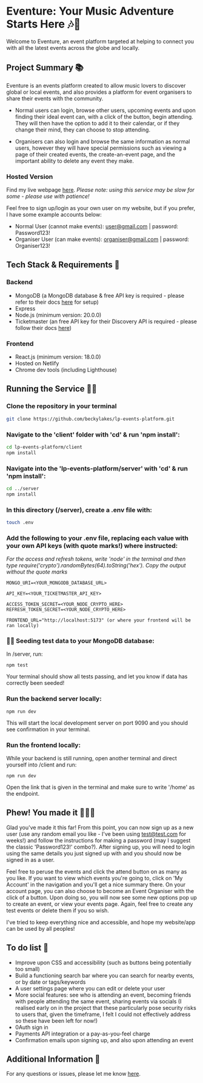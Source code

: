 # Eventure: Your Music Adventure Starts Here 🎶🤩
Welcome to Eventure, an event platform targeted at helping to connect you with all the latest events across the globe and locally.

## Project Summary 📚
Eventure is an events platform created to allow music lovers to discover global or local events, and also provides a platform for event organisers to share their events with the community.

* Normal users can login, browse other users, upcoming events and upon finding their ideal event can, with a click of the button, begin attending. They will then have the option to add it to their calendar, or if they change their mind, they can choose to stop attending.

* Organisers can also login and browse the same information as normal users, however they will have special permissions such as viewing a page of their created events, the create-an-event page, and the important ability to delete any event they make.

### Hosted Version
Find my live webpage [here](https://eventure-lp.netlify.app/home).
*Please note: using this service may be slow for some - please use with patience!*

Feel free to sign up/login as your own user on my website, but if you prefer, I have some example accounts below:
* Normal User (cannot make events): user@gmail.com | password: Password123!
* Organiser User (can make events): organiser@gmail.com | password: Organiser123!
  
## Tech Stack & Requirements 🤖
### Backend
* MongoDB (a MongoDB database & free API key is required - please refer to their docs [here](https://www.mongodb.com/docs/atlas/getting-started/) for setup)
* Express
* Node.js (minimum version: 20.0.0)
* Ticketmaster (an free API key for their Discovery API is required - please follow their docs [here](https://developer.ticketmaster.com/products-and-docs/apis/getting-started/))

### Frontend
* React.js (minimum version: 18.0.0)
* Hosted on Netlify
* Chrome dev tools (including Lighthouse)

## Running the Service 👩‍💻

### Clone the repository in your terminal
```bash
git clone https://github.com/beckylakes/lp-events-platform.git
```
### Navigate to the 'client' folder with 'cd' & run 'npm install':
```bash
cd lp-events-platform/client
npm install
```
### Navigate into the 'lp-events-platform/server' with 'cd' & run 'npm install':
```bash
cd ../server
npm install
```
### In this directory (/server), create a .env file with:
```bash
touch .env
```

### Add the following to your .env file, replacing each value with your own API keys (with quote marks!) where instructed:
*For the access and refresh tokens, write 'node' in the terminal and then type require('crypto').randomBytes(64).toString('hex'). Copy the output without the quote marks*
```
MONGO_URI=<YOUR_MONGODB_DATABASE_URL>

API_KEY=<YOUR_TICKETMASTER_API_KEY>

ACCESS_TOKEN_SECRET=<YOUR_NODE_CRYPTO_HERE>
REFRESH_TOKEN_SECRET=<YOUR_NODE_CRYPTO_HERE>

FRONTEND_URL="http://localhost:5173" (or where your frontend will be ran locally)
```

### 🌱🌱 Seeding test data to your MongoDB database:
In /server, run:
```
npm test
```
Your terminal should show all tests passing, and let you know if data has correctly been seeded!

### Run the backend server locally:
```
npm run dev
```
This will start the local development server on port 9090 and you should see confirmation in your terminal.

### Run the frontend locally:
While your backend is still running, open another terminal and direct yourself into /client and run:
```
npm run dev
```
Open the link that is given in the terminal and make sure to write '/home' as the endpoint.

## Phew! You made it 🎉🎉🎉
Glad you've made it this far! From this point, you can now sign up as a new user (use any random email you like - I've been using test@test.com for weeks!) and follow the instructions for making a password (may I suggest the classic 'Password123!' combo?). After signing up, you will need to login using the same details you just signed up with and you should now be signed in as a user.

Feel free to peruse the events and click the attend button on as many as you like. If you want to view which events you're going to, click on 'My Account' in the navigation and you'll get a nice summary there. On your account page, you can also choose to become an Event Organiser with the click of a button. Upon doing so, you will now see some new options pop up to create an event, or view your events page. Again, feel free to create any test events or delete them if you so wish.

I've tried to keep everything nice and accessible, and hope my website/app can be used by all peoples!

## To do list 📝
* Improve upon CSS and accessibility (such as buttons being potentially too small)
* Build a functioning search bar where you can search for nearby events, or by date or tags/keywords
* A user settings page where you can edit or delete your user
* More social features: see who is attending an event, becoming friends with people attending the same event, sharing events via socials (I realised early on in the project that these particularly pose security risks to users that, given the timeframe, I felt I could not effectively address so these have been left for now!)
* 0Auth sign in
* Payments API integration or a pay-as-you-feel charge
* Confirmation emails upon signing up, and also upon attending an event

## Additional Information 📝
For any questions or issues, please let me know [here](https://github.com/beckylakes/lp-events-platform/issues).
